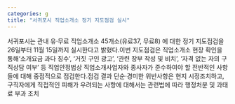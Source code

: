 ```yaml
---
categories: g
title: "서귀포시 직업소개소 정기 지도점검 실시"
---
```

서귀포시는 관내 유·무료 직업소개소 45개소(유료37, 무료8) 에 대한 정기 지도점검을 26일부터 11월 15일까지 실시한다고 밝혔다.이번 지도점검은 직업소개소 현장 확인을 통해‘소개요금 과다 징수’, ‘거짓 구인 광고’, ‘관련 장부 작성 및 비치’, ‘자격 없는 자의 구직상담 여부’ 등 직업안정법상 직업소개사업자와 종사자가 준수하여야 할 전반적인 사항들에 대해 중점적으로 점검한다.점검 결과 단순·경미한 위반사항은 현지 시정조치하고, 구직자에게 직접적인 피해가 우려되는 사항에 대해서는 관련법에 따라 행정처분 및 과태료 부과 조치
